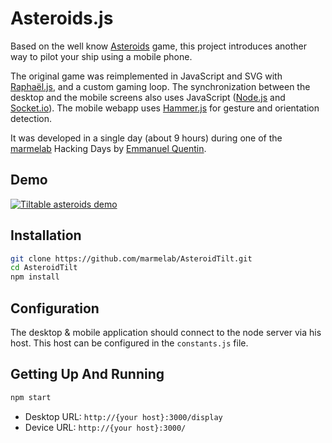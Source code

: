 Asteroids.js
============

Based on the well know [Asteroids](http://en.wikipedia.org/wiki/Asteroids_%28video_game%29) game, this project introduces another way to pilot your ship using a mobile phone.

The original game was reimplemented in JavaScript and SVG with [Raphaël.js](http://raphaeljs.com/), and a custom gaming loop. The synchronization between the desktop and the mobile screens also uses JavaScript ([Node.js](http://nodejs.org/) and [Socket.io](http://socket.io/)). The mobile webapp uses [Hammer.js](http://eightmedia.github.io/hammer.js/) for gesture and orientation detection.

It was developed in a single day (about 9 hours) during one of the [marmelab](http://marmelab.com) Hacking Days by [Emmanuel Quentin](https://github.com/manuquentin).

Demo
----
[![Tiltable asteroids demo](http://marmelab.github.io/Asteroids.js/demo.png)](https://vimeo.com/68194568)

Installation
------------

```sh
git clone https://github.com/marmelab/AsteroidTilt.git
cd AsteroidTilt
npm install
```

Configuration
-------------

The desktop & mobile application should connect to the node server via his host. This host can be configured in the `constants.js` file.

Getting Up And Running
----------------------

```sh
npm start
```

* Desktop URL: `http://{your host}:3000/display`
* Device URL: `http://{your host}:3000/`
